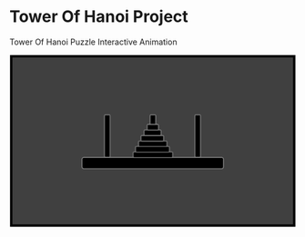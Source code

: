 # Tower Of Hanoi Project
Tower Of Hanoi Puzzle Interactive Animation

![Tower Of Hanoi Project](Images/Tower-Of-Hanoi-Image.png "Tower Of Hanoi Project")
<!-- <img src="Images/Tower-Of-Hanoi-Image.png" alt="Tower Of Hanoi Project" width="1000" height="600"> -->
